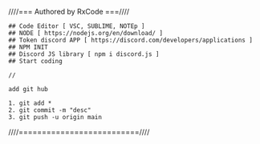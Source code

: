 ////=== Authored by RxCode ===////

    ## Code Editor [ VSC, SUBLIME, NOTEp ]
    ## NODE [ https://nodejs.org/en/download/ ]
    ## Token discord APP [ https://discord.com/developers/applications ]
    ## NPM INIT
    ## Discord JS library [ npm i discord.js ]
    ## Start coding

    //

    add git hub

    1. git add *
    2. git commit -m "desc"
    3. git push -u origin main

////==========================////